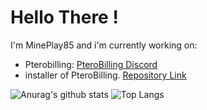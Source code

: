 <h1>Hello There !</h1>

I'm MinePlay85 and i'm currently working on:
- Pterobilling: [PteroBilling Discord](https://discord.gg/EjHe3QpJjd)
- installer of PteroBilling. [Repository Link](https://github.com/MinePlay85/PteroBilling-installer)

![Anurag's github stats](https://github-readme-stats.vercel.app/api?username=MinePlay85&show_icons=true&theme=dark)
![Top Langs](https://github-readme-stats.vercel.app/api/top-langs/?username=MinePlay85&layout=compact&show_icons=true&theme=dark)

